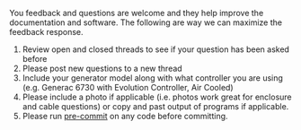 You  feedback and questions are welcome and they help improve the documentation and software. The following are way we can maximize the feedback response.

1) Review open and closed threads to see if your question has been asked before
2) Please post new questions to a new thread
3) Include your generator model along with what controller you are using (e.g. Generac 6730 with Evolution Controller, Air Cooled)
4) Please include a photo if applicable (i.e. photos work great for enclosure and cable questions) or copy and past output of programs if applicable.
5) Please run [pre-commit](https://pre-commit.com/) on any code before committing.
